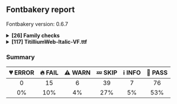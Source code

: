 ## Fontbakery report

Fontbakery version: 0.6.7

<details>
<summary><b>[26] Family checks</b></summary>
<details>
<summary>:fire: <b>FAIL:</b> DESCRIPTION.en_us.html must have less than 1000 bytes.</summary>

* [com.google.fonts/check/006](https://github.com/googlefonts/fontbakery/search?q=com.google.fonts/check/006)
* :fire: **FAIL** DESCRIPTION.en_us.html must have size smaller than 1000 bytes.

</details>
<details>
<summary>:fire: <b>FAIL:</b> METADATA.pb: According Google Fonts standards, families should have a Regular style.</summary>

* [com.google.fonts/check/090](https://github.com/googlefonts/fontbakery/search?q=com.google.fonts/check/090)
* :fire: **FAIL** This family lacks a Regular (style: normal and weight: 400) as required by Google Fonts standards.

</details>
<details>
<summary>:information_source: <b>INFO:</b> Does DESCRIPTION file contain broken links?</summary>

* [com.google.fonts/check/003](https://github.com/googlefonts/fontbakery/search?q=com.google.fonts/check/003)
* :information_source: **INFO** Found an email address: mailto:segreteria@accademiadiurbino.it
* :bread: **PASS** All links in the DESCRIPTION file look good!

</details>
<details>
<summary>:information_source: <b>INFO:</b> Do we have the latest version of FontBakery installed?</summary>

* [com.google.fonts/check/fontbakery_version](https://github.com/googlefonts/fontbakery/search?q=com.google.fonts/check/fontbakery_version)
* :information_source: **INFO** fontbakery (0.6.12)  - Well designed Font QA tool, written in Python 3
  INSTALLED: 0.6.7
  LATEST:    0.6.12

* :bread: **PASS** Font Bakery is up-to-date

</details>
<details>
<summary>:bread: <b>PASS:</b> Is this a proper HTML snippet?</summary>

* [com.google.fonts/check/004](https://github.com/googlefonts/fontbakery/search?q=com.google.fonts/check/004)
* :bread: **PASS** /Users/Air/Google/fonts/ofl/titilliumweb/DESCRIPTION.en_us.html is a propper HTML file.

</details>
<details>
<summary>:bread: <b>PASS:</b> DESCRIPTION.en_us.html must have more than 200 bytes.</summary>

* [com.google.fonts/check/005](https://github.com/googlefonts/fontbakery/search?q=com.google.fonts/check/005)
* :bread: **PASS** DESCRIPTION.en_us.html is larger than 200 bytes.

</details>
<details>
<summary>:bread: <b>PASS:</b> Check METADATA.pb parse correctly. </summary>

* [com.google.fonts/check/metadata/parses](https://github.com/googlefonts/fontbakery/search?q=com.google.fonts/check/metadata/parses)
* :bread: **PASS** METADATA.pb parsed successfuly.

</details>
<details>
<summary>:bread: <b>PASS:</b> Font designer field in METADATA.pb must not be 'unknown'.</summary>

* [com.google.fonts/check/007](https://github.com/googlefonts/fontbakery/search?q=com.google.fonts/check/007)
* :bread: **PASS** Font designer field is not 'unknown'.

</details>
<details>
<summary>:bread: <b>PASS:</b> Check font has a license.</summary>

* [com.google.fonts/check/028](https://github.com/googlefonts/fontbakery/search?q=com.google.fonts/check/028)
* :bread: **PASS** Found license at '/Users/Air/Google/fonts/ofl/titilliumweb/OFL.txt'

</details>
<details>
<summary>:bread: <b>PASS:</b> METADATA.pb: Fontfamily is listed on Google Fonts API?</summary>

* [com.google.fonts/check/081](https://github.com/googlefonts/fontbakery/search?q=com.google.fonts/check/081)
* :bread: **PASS** Font is properly listed via Google Fonts API.

</details>
<details>
<summary>:bread: <b>PASS:</b> METADATA.pb: check if fonts field only has unique "full_name" values.</summary>

* [com.google.fonts/check/083](https://github.com/googlefonts/fontbakery/search?q=com.google.fonts/check/083)
* :bread: **PASS** METADATA.pb "fonts" field only has unique "full_name" values.

</details>
<details>
<summary>:bread: <b>PASS:</b> METADATA.pb: check if fonts field only contains unique style:weight pairs.</summary>

* [com.google.fonts/check/084](https://github.com/googlefonts/fontbakery/search?q=com.google.fonts/check/084)
* :bread: **PASS** METADATA.pb "fonts" field only has unique style:weight pairs.

</details>
<details>
<summary>:bread: <b>PASS:</b> METADATA.pb license is "APACHE2", "UFL" or "OFL"?</summary>

* [com.google.fonts/check/085](https://github.com/googlefonts/fontbakery/search?q=com.google.fonts/check/085)
* :bread: **PASS** Font license is declared in METADATA.pb as "OFL"

</details>
<details>
<summary>:bread: <b>PASS:</b> METADATA.pb should contain at least "menu" and "latin" subsets.</summary>

* [com.google.fonts/check/086](https://github.com/googlefonts/fontbakery/search?q=com.google.fonts/check/086)
* :bread: **PASS** METADATA.pb contains "menu" and "latin" subsets.

</details>
<details>
<summary>:bread: <b>PASS:</b> METADATA.pb subsets should be alphabetically ordered.</summary>

* [com.google.fonts/check/087](https://github.com/googlefonts/fontbakery/search?q=com.google.fonts/check/087)
* :bread: **PASS** METADATA.pb subsets are sorted in alphabetical order.

</details>
<details>
<summary>:bread: <b>PASS:</b> METADATA.pb: Copyright notice is the same in all fonts?</summary>

* [com.google.fonts/check/088](https://github.com/googlefonts/fontbakery/search?q=com.google.fonts/check/088)
* :bread: **PASS** Copyright is consistent across family

</details>
<details>
<summary>:bread: <b>PASS:</b> Check that METADATA.pb family values are all the same.</summary>

* [com.google.fonts/check/089](https://github.com/googlefonts/fontbakery/search?q=com.google.fonts/check/089)
* :bread: **PASS** METADATA.pb: Family name is the same in all metadata "fonts" items.

</details>
<details>
<summary>:bread: <b>PASS:</b> All tabular figures must have the same width across the RIBBI-family.</summary>

* [com.google.fonts/check/tnum_horizontal_metrics](https://github.com/googlefonts/fontbakery/search?q=com.google.fonts/check/tnum_horizontal_metrics)
* :bread: **PASS** OK

</details>
<details>
<summary>:bread: <b>PASS:</b> Checking all files are in the same directory.</summary>

* [com.google.fonts/check/002](https://github.com/googlefonts/fontbakery/search?q=com.google.fonts/check/002)
* :bread: **PASS** All files are in the same directory.

</details>
<details>
<summary>:bread: <b>PASS:</b> Is the command `ftxvalidator` (Apple Font Tool Suite) available?</summary>

* [com.google.fonts/check/ftxvalidator_is_available](https://github.com/googlefonts/fontbakery/search?q=com.google.fonts/check/ftxvalidator_is_available)
* :bread: **PASS** ftxvalidator is available.

</details>
<details>
<summary>:bread: <b>PASS:</b> Fonts have equal unicode encodings?</summary>

* [com.google.fonts/check/013](https://github.com/googlefonts/fontbakery/search?q=com.google.fonts/check/013)
* :bread: **PASS** Fonts have equal unicode encodings.

</details>
<details>
<summary>:bread: <b>PASS:</b> Make sure all font files have the same version value.</summary>

* [com.google.fonts/check/014](https://github.com/googlefonts/fontbakery/search?q=com.google.fonts/check/014)
* :bread: **PASS** All font files have the same version.

</details>
<details>
<summary>:bread: <b>PASS:</b> Fonts have consistent PANOSE proportion?</summary>

* [com.google.fonts/check/009](https://github.com/googlefonts/fontbakery/search?q=com.google.fonts/check/009)
* :bread: **PASS** Fonts have consistent PANOSE proportion.

</details>
<details>
<summary>:bread: <b>PASS:</b> Fonts have consistent PANOSE family type?</summary>

* [com.google.fonts/check/010](https://github.com/googlefonts/fontbakery/search?q=com.google.fonts/check/010)
* :bread: **PASS** Fonts have consistent PANOSE family type.

</details>
<details>
<summary>:bread: <b>PASS:</b> Fonts have consistent underline thickness?</summary>

* [com.google.fonts/check/008](https://github.com/googlefonts/fontbakery/search?q=com.google.fonts/check/008)
* :bread: **PASS** Fonts have consistent underline thickness.

</details>
<details>
<summary>:zzz: <b>SKIP:</b> METADATA.pb: Regular should be 400.</summary>

* [com.google.fonts/check/091](https://github.com/googlefonts/fontbakery/search?q=com.google.fonts/check/091)
* :zzz: **SKIP** Unfulfilled Conditions: has_regular_style

</details>
<br>
</details>
<details>
<summary><b>[117] TitilliumWeb-Italic-VF.ttf</b></summary>
<details>
<summary>:fire: <b>FAIL:</b> METADATA.pb font.filename field contains font name in right format?</summary>

* [com.google.fonts/check/100](https://github.com/googlefonts/fontbakery/search?q=com.google.fonts/check/100)
* :fire: **FAIL** None of the METADATA.pb filename fields match correct font name format ("TitilliumWeb-Italic-VF.ttf").

</details>
<details>
<summary>:fire: <b>FAIL:</b> Checking OS/2 fsSelection value.</summary>

* [com.google.fonts/check/129](https://github.com/googlefonts/fontbakery/search?q=com.google.fonts/check/129)
* :fire: **FAIL** OS/2 fsSelection REGULAR bit should be reset. [code: bad-REGULAR]
* :fire: **FAIL** OS/2 fsSelection ITALIC bit should be set. [code: bad-ITALIC]
* :bread: **PASS** OS/2 fsSelection BOLD bit is properly set.

</details>
<details>
<summary>:fire: <b>FAIL:</b> Checking post.italicAngle value.</summary>

* [com.google.fonts/check/130](https://github.com/googlefonts/fontbakery/search?q=com.google.fonts/check/130)
* :fire: **FAIL** Font is italic, so post.italicAngle should be non-zero. [code: zero-italic]

</details>
<details>
<summary>:fire: <b>FAIL:</b> Checking head.macStyle value.</summary>

* [com.google.fonts/check/131](https://github.com/googlefonts/fontbakery/search?q=com.google.fonts/check/131)
* :fire: **FAIL** head macStyle ITALIC bit should be set. [code: bad-ITALIC]
* :bread: **PASS** head macStyle BOLD bit is properly set.

</details>
<details>
<summary>:fire: <b>FAIL:</b> Check font has same encoded glyphs as version hosted on fonts.google.com</summary>

* [com.google.fonts/check/154](https://github.com/googlefonts/fontbakery/search?q=com.google.fonts/check/154)
* :fire: **FAIL** Font is missing the following glyphs from the previous release [0xF6BE]

</details>
<details>
<summary>:fire: <b>FAIL:</b> Check name table: FONT_FAMILY_NAME entries. </summary>

* [com.google.fonts/check/157](https://github.com/googlefonts/fontbakery/search?q=com.google.fonts/check/157)
* :fire: **FAIL** Entry [FONT_FAMILY_NAME(1):WINDOWS(3)] on the 'name' table: Expected 'Titillium Web' but got 'TitilliumWeb ExtraLight'.

</details>
<details>
<summary>:fire: <b>FAIL:</b> Check name table: FONT_SUBFAMILY_NAME entries. </summary>

* [com.google.fonts/check/158](https://github.com/googlefonts/fontbakery/search?q=com.google.fonts/check/158)
* :fire: **FAIL** Entry [FONT_SUBFAMILY_NAME(2):WINDOWS(3)] on the 'name' table: Expected 'Italic' but got 'Regular'. [code: bad-familyname]

</details>
<details>
<summary>:fire: <b>FAIL:</b> Check name table: FULL_FONT_NAME entries. </summary>

* [com.google.fonts/check/159](https://github.com/googlefonts/fontbakery/search?q=com.google.fonts/check/159)
* :fire: **FAIL** Entry [FULL_FONT_NAME(4):WINDOWS(3)] on the 'name' table: Expected 'Titillium Web Italic' but got 'TitilliumWeb ExtraLight'.

</details>
<details>
<summary>:fire: <b>FAIL:</b> Check name table: POSTSCRIPT_NAME entries. </summary>

* [com.google.fonts/check/160](https://github.com/googlefonts/fontbakery/search?q=com.google.fonts/check/160)
* :fire: **FAIL** Entry [POSTSCRIPT_NAME(6):WINDOWS(3)] on the 'name' table: Expected 'TitilliumWeb-Italic' but got 'TitilliumWeb-ExtraLight'.

</details>
<details>
<summary>:fire: <b>FAIL:</b> Check name table: TYPOGRAPHIC_FAMILY_NAME entries. </summary>

* [com.google.fonts/check/161](https://github.com/googlefonts/fontbakery/search?q=com.google.fonts/check/161)
* :fire: **FAIL** Font style is 'Italic' and, for that reason, it is not expected to have a [TYPOGRAPHIC_FAMILY_NAME(16):WINDOWS(3)] entry! [code: ribbi]

</details>
<details>
<summary>:fire: <b>FAIL:</b> Check name table: TYPOGRAPHIC_SUBFAMILY_NAME entries. </summary>

* [com.google.fonts/check/162](https://github.com/googlefonts/fontbakery/search?q=com.google.fonts/check/162)
* :fire: **FAIL** Font style is 'Italic' and, for that reason, it is not expected to have a [TYPOGRAPHIC_SUBFAMILY_NAME(17):WINDOWS(3)] entry! [code: ribbi]

</details>
<details>
<summary>:fire: <b>FAIL:</b> Checking with ots-sanitize.</summary>

* [com.google.fonts/check/036](https://github.com/googlefonts/fontbakery/search?q=com.google.fonts/check/036)
* :fire: **FAIL** ots-sanitize returned an error code (1). Output follows:

ERROR: GDEF: bad caret value format: 3
ERROR: GDEF: Invalid ligature caret list
ERROR: GDEF: Failed to parse table
Failed to sanitize file!


</details>
<details>
<summary>:fire: <b>FAIL:</b> Glyph names are all valid?</summary>

* [com.google.fonts/check/058](https://github.com/googlefonts/fontbakery/search?q=com.google.fonts/check/058)
* :fire: **FAIL** The following glyph names do not comply with naming conventions: ['yehHamzaabove_yehHamzaabovear.fina'] A glyph name may be up to 31 characters in length, must be entirely comprised of characters from the following set: A-Z a-z 0-9 .(period) _(underscore). and must not start with a digit or period. There are a few exceptions such as the special character ".notdef". The glyph names "twocents", "a1", and "_" are all valid, while "2cents" and ".twocents" are not.

</details>
<details>
<summary>:warning: <b>WARN:</b> Stricter unitsPerEm criteria for Google Fonts. </summary>

* [com.google.fonts/check/116](https://github.com/googlefonts/fontbakery/search?q=com.google.fonts/check/116)
* :warning: **WARN** Even though unitsPerEm (1000) in this font is reasonable. It is strongly advised to consider changing it to 2000, since it will likely improve the quality of Variable Fonts by avoiding excessive rounding of coordinates on interpolations.

</details>
<details>
<summary>:warning: <b>WARN:</b> Glyphs are similiar to Google Fonts version?</summary>

* [com.google.fonts/check/118](https://github.com/googlefonts/fontbakery/search?q=com.google.fonts/check/118)
* :warning: **WARN** Following glyphs differ greatly from Google Fonts version: [summation, oacute, itilde, AE, jcircumflex, Sacute, comma, Ebreve, aogonek, Aringacute, acute, emacron, C, ugrave, trademark, ycircumflex, six, multiply, Z, ellipsis, tcaron, ebreve, nine, uni1EB0, ogonek, oslashacute, Omacron, k, logicalnot, l, emdash, semicolon, Egrave, uring, hyphen, B, Scaron, L, eng, asciitilde, Oslash, Racute, dcaron, breve, parenleft.cap, ordfeminine, dotlessi, omacron, Uhungarumlaut, guilsinglleft, g, Umacron, registered, Q, Atilde, otilde, atilde, uni1EF9, E, W, grave, parenleft, Hcircumflex, Scedilla, bracketright, guilsinglright, adieresis, Ncaron, y, cdotaccent, udieresis, Aogonek, c, quotedblleft, rcaron, uni1EF8, w, guillemotright, emdash.cap, Dcaron, tbar, D, t, questiondown, R, ohungarumlaut, Zdotaccent, eogonek, ecaron, quotedblbase, five, Ycircumflex, p, AEacute, Zcaron, V, infinity, wcircumflex, greater, quoteleft, oslash, u, macron, uacute, e, Iacute, bracketleft.cap, asterisk, dieresis, cent, Imacron, endash, Gdotaccent, h, zero, exclamdown.cap, Eth, Ecircumflex, degree, ograve, pi, a, perthousand, ygrave, Obreve, Edotaccent, uhungarumlaut, bracketleft, fraction, amacron, quotesingle, braceleft, Wdieresis, threequarters, ydieresis, cedilla, divide, Amacron, Eogonek, aacute, bracketright.cap, braceleft.cap, OE, cacute, Ograve, zdotaccent, ordmasculine, x, Otilde, lcaron, f, tilde, G, Hbar, thorn, hbar, notequal, lessequal, Yacute, numbersign, edotaccent, quoteright, j, parenright.cap, s, abreve, bar, ampersand, braceright.cap, ecircumflex, Gbreve, racute, ccircumflex, Ygrave, Ocircumflex, Idieresis, seven, gbreve, integral, hcircumflex, florin, T, idieresis, wgrave, Cacute, lacute, copyright, ocircumflex, Idotaccent, Jcircumflex, sterling, odieresis, Thorn, d, eacute, partialdiff, b, aring, Icircumflex, Edieresis, Wacute, eight, onehalf, yacute, Oacute, H, Zacute, approxequal, v, dcroat, uogonek, ae, ncaron, N, Eacute, Tcaron, guillemotleft, plusminus, four, Aacute, imacron, Oslashacute, sacute, question, M, egrave, underscore, Scircumflex, backslash, Agrave, Uacute, i, questiondown.cap, Ohungarumlaut, Wcircumflex, equal, acircumflex, one, O, iogonek, Wgrave, greaterequal, yen, gdotaccent, Nacute, aeacute, Ecaron, P, section, obreve, Odieresis, Ntilde, ubreve, Ubreve, Ibreve, Lslash, currency, igrave, radical, germandbls, Ugrave, Dcroat, lslash, brokenbar, Gcircumflex, daggerdbl, Iogonek, quotesinglbase, at, onequarter, Utilde, z, Rcaron, Abreve, K, paragraph, less, Cdotaccent, ccedilla, dagger, A, plus, o, Lacute, n, Ccaron, S, hungarumlaut, Euro, gcircumflex, F, Y, wacute, minus, asciicircum, percent, colon, iacute, oe, parenright, uni1EC5, eth, ucircumflex, Uogonek, slash, icircumflex, uni1ED7, Udieresis, Ydieresis, Igrave, scaron, dollar, Ccircumflex, utilde, product, Ucircumflex, zcaron, exclam, wdieresis, U, q, Tbar, ring, two, Uring, ccaron, J, braceright, Emacron, lozenge, three, edieresis, zacute, uni1EAB, ntilde, r, exclamdown, Ccedilla, nacute, scircumflex, scedilla, Acircumflex, ibreve, quotedblright, I, agrave, Adieresis, umacron, m, Eng, endash.cap, X, Lcaron, caron, Itilde, aringacute, Aring, circumflex]

</details>
<details>
<summary>:warning: <b>WARN:</b> Font contains .notdef as first glyph?</summary>

* [com.google.fonts/check/046](https://github.com/googlefonts/fontbakery/search?q=com.google.fonts/check/046)
* :warning: **WARN** Font should contain the .notdef glyph as the first glyph, it should not have a Unicode value assigned and should contain a drawing.

</details>
<details>
<summary>:warning: <b>WARN:</b> Combined length of family and style must not exceed 20 characters.</summary>

* [com.google.fonts/check/163](https://github.com/googlefonts/fontbakery/search?q=com.google.fonts/check/163)
* :warning: **WARN** The combined length of family and style exceeds 20 chars in the following 'WINDOWS' entries: FONT_FAMILY_NAME = 'TitilliumWeb ExtraLight' / SUBFAMILY_NAME = 'Regular'

</details>
<details>
<summary>:warning: <b>WARN:</b> Does GPOS table have kerning information?</summary>

* [com.google.fonts/check/063](https://github.com/googlefonts/fontbakery/search?q=com.google.fonts/check/063)
* :warning: **WARN** GPOS table lacks kerning information.

</details>
<details>
<summary>:warning: <b>WARN:</b> Check for points out of bounds.</summary>

* [com.google.fonts/check/075](https://github.com/googlefonts/fontbakery/search?q=com.google.fonts/check/075)
* :warning: **WARN** The following glyphs have coordinates which are out of bounds:
[('uni066B', 98.5142, 83.0), ('uni066B', 187.34539999999998, -129.0), ('uni066C', 113.68809999999999, 32.3579), ('uni066C', 143.74009999999998, 32.3579), ('uni066C', 180.4375, -126.9177), ('uni060C', 173.48579999999998, 0.0), ('uni060C', 84.65460000000002, 212.0), ('approxequal', 124.65499999999997, 327.0), ('approxequal', 124.65499999999997, 165.0)]
This happens a lot when points are not extremes, which is usually bad. However, fixing this alert by adding points on extremes may do more harm than good, especially with italics, calligraphic-script, handwriting, rounded and other fonts. So it is common to ignore this message

</details>
<details>
<summary>:zzz: <b>SKIP:</b> Font has ttfautohint params? </summary>

* [com.google.fonts/check/has_ttfautohint_params](https://github.com/googlefonts/fontbakery/search?q=com.google.fonts/check/has_ttfautohint_params)
* :zzz: **SKIP** Font appears to our heuristic as not hinted using ttfautohint.

</details>
<details>
<summary>:zzz: <b>SKIP:</b> Checks METADATA.pb font.name field matches family name declared on the name table.</summary>

* [com.google.fonts/check/092](https://github.com/googlefonts/fontbakery/search?q=com.google.fonts/check/092)
* :zzz: **SKIP** Unfulfilled Conditions: font_metadata

</details>
<details>
<summary>:zzz: <b>SKIP:</b> Checks METADATA.pb font.post_script_name matches postscript name declared on the name table.</summary>

* [com.google.fonts/check/093](https://github.com/googlefonts/fontbakery/search?q=com.google.fonts/check/093)
* :zzz: **SKIP** Unfulfilled Conditions: font_metadata

</details>
<details>
<summary>:zzz: <b>SKIP:</b> METADATA.pb font.full_name value matches fullname declared on the name table?</summary>

* [com.google.fonts/check/094](https://github.com/googlefonts/fontbakery/search?q=com.google.fonts/check/094)
* :zzz: **SKIP** Unfulfilled Conditions: font_metadata

</details>
<details>
<summary>:zzz: <b>SKIP:</b> METADATA.pb font.name value should be same as the family name declared on the name table.</summary>

* [com.google.fonts/check/095](https://github.com/googlefonts/fontbakery/search?q=com.google.fonts/check/095)
* :zzz: **SKIP** Unfulfilled Conditions: font_metadata

</details>
<details>
<summary>:zzz: <b>SKIP:</b> METADATA.pb font.full_name and font.post_script_name fields have equivalent values ?</summary>

* [com.google.fonts/check/096](https://github.com/googlefonts/fontbakery/search?q=com.google.fonts/check/096)
* :zzz: **SKIP** Unfulfilled Conditions: font_metadata

</details>
<details>
<summary>:zzz: <b>SKIP:</b> METADATA.pb font.filename and font.post_script_name fields have equivalent values?</summary>

* [com.google.fonts/check/097](https://github.com/googlefonts/fontbakery/search?q=com.google.fonts/check/097)
* :zzz: **SKIP** Unfulfilled Conditions: font_metadata

</details>
<details>
<summary>:zzz: <b>SKIP:</b> METADATA.pb font.name field contains font name in right format?</summary>

* [com.google.fonts/check/098](https://github.com/googlefonts/fontbakery/search?q=com.google.fonts/check/098)
* :zzz: **SKIP** Unfulfilled Conditions: font_metadata

</details>
<details>
<summary>:zzz: <b>SKIP:</b> METADATA.pb font.full_name field contains font name in right format?</summary>

* [com.google.fonts/check/099](https://github.com/googlefonts/fontbakery/search?q=com.google.fonts/check/099)
* :zzz: **SKIP** Unfulfilled Conditions: font_metadata

</details>
<details>
<summary>:zzz: <b>SKIP:</b> METADATA.pb font.post_script_name field contains font name in right format?</summary>

* [com.google.fonts/check/101](https://github.com/googlefonts/fontbakery/search?q=com.google.fonts/check/101)
* :zzz: **SKIP** Unfulfilled Conditions: font_metadata

</details>
<details>
<summary>:zzz: <b>SKIP:</b> Copyright notices match canonical pattern?</summary>

* [com.google.fonts/check/102](https://github.com/googlefonts/fontbakery/search?q=com.google.fonts/check/102)
* :zzz: **SKIP** Unfulfilled Conditions: font_metadata

</details>
<details>
<summary>:zzz: <b>SKIP:</b> Copyright notice on METADATA.pb should not contain 'Reserved Font Name'.</summary>

* [com.google.fonts/check/103](https://github.com/googlefonts/fontbakery/search?q=com.google.fonts/check/103)
* :zzz: **SKIP** Unfulfilled Conditions: font_metadata

</details>
<details>
<summary>:zzz: <b>SKIP:</b> METADATA.pb: Copyright notice shouldn't exceed 500 chars.</summary>

* [com.google.fonts/check/104](https://github.com/googlefonts/fontbakery/search?q=com.google.fonts/check/104)
* :zzz: **SKIP** Unfulfilled Conditions: font_metadata

</details>
<details>
<summary>:zzz: <b>SKIP:</b> METADATA.pb: Filename is set canonically?</summary>

* [com.google.fonts/check/105](https://github.com/googlefonts/fontbakery/search?q=com.google.fonts/check/105)
* :zzz: **SKIP** Unfulfilled Conditions: font_metadata, canonical_filename

</details>
<details>
<summary>:zzz: <b>SKIP:</b> METADATA.pb font.style "italic" matches font internals?</summary>

* [com.google.fonts/check/106](https://github.com/googlefonts/fontbakery/search?q=com.google.fonts/check/106)
* :zzz: **SKIP** Unfulfilled Conditions: font_metadata

</details>
<details>
<summary>:zzz: <b>SKIP:</b> METADATA.pb font.style "normal" matches font internals?</summary>

* [com.google.fonts/check/107](https://github.com/googlefonts/fontbakery/search?q=com.google.fonts/check/107)
* :zzz: **SKIP** Unfulfilled Conditions: font_metadata

</details>
<details>
<summary>:zzz: <b>SKIP:</b> METADATA.pb font.name and font.full_name fields match the values declared on the name table?</summary>

* [com.google.fonts/check/108](https://github.com/googlefonts/fontbakery/search?q=com.google.fonts/check/108)
* :zzz: **SKIP** Unfulfilled Conditions: font_metadata

</details>
<details>
<summary>:zzz: <b>SKIP:</b> METADATA.pb: Check if fontname is not camel cased.</summary>

* [com.google.fonts/check/109](https://github.com/googlefonts/fontbakery/search?q=com.google.fonts/check/109)
* :zzz: **SKIP** Unfulfilled Conditions: font_metadata

</details>
<details>
<summary>:zzz: <b>SKIP:</b> METADATA.pb: Check font name is the same as family name.</summary>

* [com.google.fonts/check/110](https://github.com/googlefonts/fontbakery/search?q=com.google.fonts/check/110)
* :zzz: **SKIP** Unfulfilled Conditions: font_metadata

</details>
<details>
<summary>:zzz: <b>SKIP:</b> METADATA.pb: Check that font weight has a canonical value.</summary>

* [com.google.fonts/check/111](https://github.com/googlefonts/fontbakery/search?q=com.google.fonts/check/111)
* :zzz: **SKIP** Unfulfilled Conditions: font_metadata

</details>
<details>
<summary>:zzz: <b>SKIP:</b> Checking OS/2 usWeightClass matches weight specified at METADATA.pb.</summary>

* [com.google.fonts/check/112](https://github.com/googlefonts/fontbakery/search?q=com.google.fonts/check/112)
* :zzz: **SKIP** Unfulfilled Conditions: font_metadata

</details>
<details>
<summary>:zzz: <b>SKIP:</b> METADATA.pb weight matches postScriptName.</summary>

* [com.google.fonts/check/113](https://github.com/googlefonts/fontbakery/search?q=com.google.fonts/check/113)
* :zzz: **SKIP** Unfulfilled Conditions: font_metadata

</details>
<details>
<summary>:zzz: <b>SKIP:</b> METADATA.pb: Font styles are named canonically?</summary>

* [com.google.fonts/check/115](https://github.com/googlefonts/fontbakery/search?q=com.google.fonts/check/115)
* :zzz: **SKIP** Unfulfilled Conditions: font_metadata

</details>
<details>
<summary>:zzz: <b>SKIP:</b> Version number has increased since previous release on Google Fonts?</summary>

* [com.google.fonts/check/117](https://github.com/googlefonts/fontbakery/search?q=com.google.fonts/check/117)
* :zzz: **SKIP** Unfulfilled Conditions: github_gfonts_ttFont

</details>
<details>
<summary>:zzz: <b>SKIP:</b> Check if each glyph has the recommended amount of contours.</summary>

* [com.google.fonts/check/153](https://github.com/googlefonts/fontbakery/search?q=com.google.fonts/check/153)
* :zzz: **SKIP** Unfulfilled Conditions: not is_variable_font

</details>
<details>
<summary>:zzz: <b>SKIP:</b> Copyright field for this font on METADATA.pb matches all copyright notice entries on the name table ?</summary>

* [com.google.fonts/check/155](https://github.com/googlefonts/fontbakery/search?q=com.google.fonts/check/155)
* :zzz: **SKIP** Unfulfilled Conditions: font_metadata

</details>
<details>
<summary>:zzz: <b>SKIP:</b> FontForge validation outputs error messages?</summary>

* [com.google.fonts/check/038](https://github.com/googlefonts/fontbakery/search?q=com.google.fonts/check/038)
* :zzz: **SKIP** Unfulfilled Conditions: fontforge_check_results

</details>
<details>
<summary>:zzz: <b>SKIP:</b> FontForge checks.</summary>

* [com.google.fonts/check/039](https://github.com/googlefonts/fontbakery/search?q=com.google.fonts/check/039)
* :zzz: **SKIP** Unfulfilled Conditions: fontforge_check_results

</details>
<details>
<summary>:zzz: <b>SKIP:</b> CFF table FontName must match name table ID 6 (PostScript name).</summary>

* [com.adobe.fonts/check/postscript_name_cff_vs_name](https://github.com/googlefonts/fontbakery/search?q=com.adobe.fonts/check/postscript_name_cff_vs_name)
* :zzz: **SKIP** Unfulfilled Conditions: is_cff

</details>
<details>
<summary>:zzz: <b>SKIP:</b> Monospace font has hhea.advanceWidthMax equal to each glyph's advanceWidth?</summary>

* [com.google.fonts/check/079](https://github.com/googlefonts/fontbakery/search?q=com.google.fonts/check/079)
* :zzz: **SKIP** Unfulfilled Conditions: seems_monospaced

</details>
<details>
<summary>:zzz: <b>SKIP:</b> Is there kerning info for non-ligated sequences?</summary>

* [com.google.fonts/check/065](https://github.com/googlefonts/fontbakery/search?q=com.google.fonts/check/065)
* :zzz: **SKIP** Unfulfilled Conditions: ligatures, has_kerning_info

</details>
<details>
<summary>:zzz: <b>SKIP:</b> Are there caret positions declared for every ligature?</summary>

* [com.google.fonts/check/064](https://github.com/googlefonts/fontbakery/search?q=com.google.fonts/check/064)
* :zzz: **SKIP** Unfulfilled Conditions: ligature_glyphs

</details>
<details>
<summary>:zzz: <b>SKIP:</b> The variable font 'wght' (Weight) axis coordinate must be 400 on the 'Regular' instance.</summary>

* [com.google.fonts/check/167](https://github.com/googlefonts/fontbakery/search?q=com.google.fonts/check/167)
* :zzz: **SKIP** Unfulfilled Conditions: regular_wght_coord

</details>
<details>
<summary>:zzz: <b>SKIP:</b> The variable font 'wdth' (Width) axis coordinate must be 100 on the 'Regular' instance.</summary>

* [com.google.fonts/check/168](https://github.com/googlefonts/fontbakery/search?q=com.google.fonts/check/168)
* :zzz: **SKIP** Unfulfilled Conditions: regular_wdth_coord

</details>
<details>
<summary>:zzz: <b>SKIP:</b> The variable font 'slnt' (Slant) axis coordinate must be zero on the 'Regular' instance.</summary>

* [com.google.fonts/check/169](https://github.com/googlefonts/fontbakery/search?q=com.google.fonts/check/169)
* :zzz: **SKIP** Unfulfilled Conditions: regular_slnt_coord

</details>
<details>
<summary>:zzz: <b>SKIP:</b> The variable font 'ital' (Italic) axis coordinate must be zero on the 'Regular' instance.</summary>

* [com.google.fonts/check/170](https://github.com/googlefonts/fontbakery/search?q=com.google.fonts/check/170)
* :zzz: **SKIP** Unfulfilled Conditions: regular_ital_coord

</details>
<details>
<summary>:zzz: <b>SKIP:</b> The variable font 'opsz' (Optical Size) axis coordinate should be between 9 and 13 on the 'Regular' instance.</summary>

* [com.google.fonts/check/171](https://github.com/googlefonts/fontbakery/search?q=com.google.fonts/check/171)
* :zzz: **SKIP** Unfulfilled Conditions: regular_opsz_coord

</details>
<details>
<summary>:zzz: <b>SKIP:</b> The variable font 'wght' (Weight) axis coordinate must be 700 on the 'Bold' instance.</summary>

* [com.google.fonts/check/172](https://github.com/googlefonts/fontbakery/search?q=com.google.fonts/check/172)
* :zzz: **SKIP** Unfulfilled Conditions: bold_wght_coord

</details>
<details>
<summary>:information_source: <b>INFO:</b> Show hinting filesize impact.</summary>

* [com.google.fonts/check/054](https://github.com/googlefonts/fontbakery/search?q=com.google.fonts/check/054)
* :information_source: **INFO** Hinting filesize impact:

|  | /Users/Air/Google/fonts/ofl/titilliumweb/TitilliumWeb-Italic-VF.ttf |
|:--- | ---:|
| Dehinted Size | 116.2kb |
| Hinted Size | 145.7kb |
| Increase | 29.6kb |
| Change   | 25.4 % |


</details>
<details>
<summary>:information_source: <b>INFO:</b> EPAR table present in font?</summary>

* [com.google.fonts/check/061](https://github.com/googlefonts/fontbakery/search?q=com.google.fonts/check/061)
* :information_source: **INFO** EPAR table not present in font. To learn more see https://github.com/googlefonts/fontbakery/issues/818

</details>
<details>
<summary>:information_source: <b>INFO:</b> Is 'gasp' table set to optimize rendering?</summary>

* [com.google.fonts/check/062](https://github.com/googlefonts/fontbakery/search?q=com.google.fonts/check/062)
* :information_source: **INFO** These are the ppm ranges declared on the gasp table:

PPM <= 65535:
	flag = 0x0F
	- Use gridfitting
	- Use grayscale rendering
	- Use gridfitting with ClearType symmetric smoothing
	- Use smoothing along multiple axes with ClearType®

* :bread: **PASS** 'gasp' table is correctly set, with one gaspRange:value of 0xFFFF:0x0F.

</details>
<details>
<summary>:information_source: <b>INFO:</b> Check for font-v versioning </summary>

* [com.google.fonts/check/166](https://github.com/googlefonts/fontbakery/search?q=com.google.fonts/check/166)
* :information_source: **INFO** Version string is: "Version 3.000; ttfautohint (v1.8.2)"
The version string must ideally include a git commit hash and either a 'dev' or a 'release' suffix such as in the example below:
"Version 1.3; git-0d08353-release"

</details>
<details>
<summary>:information_source: <b>INFO:</b> Font contains all required tables?</summary>

* [com.google.fonts/check/052](https://github.com/googlefonts/fontbakery/search?q=com.google.fonts/check/052)
* :information_source: **INFO** This font contains the following optional tables [gasp, GPOS, loca, fpgm, DSIG, cvt , prep]
* :bread: **PASS** Font contains all required tables.

</details>
<details>
<summary>:bread: <b>PASS:</b> Checking file is named canonically.</summary>

* [com.google.fonts/check/001](https://github.com/googlefonts/fontbakery/search?q=com.google.fonts/check/001)
* :bread: **PASS** /Users/Air/Google/fonts/ofl/titilliumweb/TitilliumWeb-Italic-VF.ttf is named canonically.

</details>
<details>
<summary>:bread: <b>PASS:</b> Fonts have equal numbers of glyphs?</summary>

* [com.google.fonts/check/011](https://github.com/googlefonts/fontbakery/search?q=com.google.fonts/check/011)
* :bread: **PASS** All font files in this family have an equal total ammount of glyphs.

</details>
<details>
<summary>:bread: <b>PASS:</b> Fonts have equal glyph names?</summary>

* [com.google.fonts/check/012](https://github.com/googlefonts/fontbakery/search?q=com.google.fonts/check/012)
* :bread: **PASS** All font files have identical glyph names.

</details>
<details>
<summary>:bread: <b>PASS:</b> Checking OS/2 fsType.</summary>

* [com.google.fonts/check/016](https://github.com/googlefonts/fontbakery/search?q=com.google.fonts/check/016)
* :bread: **PASS** OS/2 fsType is properly set to zero.

</details>
<details>
<summary>:bread: <b>PASS:</b> Checking OS/2 achVendID.</summary>

* [com.google.fonts/check/018](https://github.com/googlefonts/fontbakery/search?q=com.google.fonts/check/018)
* :bread: **PASS** OS/2 VendorID '1KTF' looks good!

</details>
<details>
<summary>:bread: <b>PASS:</b> Substitute copyright, registered and trademark symbols in name table entries.</summary>

* [com.google.fonts/check/019](https://github.com/googlefonts/fontbakery/search?q=com.google.fonts/check/019)
* :bread: **PASS** No need to substitute copyright, registered and trademark symbols in name table entries of this font.

</details>
<details>
<summary>:bread: <b>PASS:</b> Checking OS/2 usWeightClass.</summary>

* [com.google.fonts/check/020](https://github.com/googlefonts/fontbakery/search?q=com.google.fonts/check/020)
* :bread: **PASS** OS/2 usWeightClass value looks good!

</details>
<details>
<summary>:bread: <b>PASS:</b> Check copyright namerecords match license file.</summary>

* [com.google.fonts/check/029](https://github.com/googlefonts/fontbakery/search?q=com.google.fonts/check/029)
* :bread: **PASS** Licensing entry on name table is correctly set.

</details>
<details>
<summary>:bread: <b>PASS:</b> "License URL matches License text on name table?</summary>

* [com.google.fonts/check/030](https://github.com/googlefonts/fontbakery/search?q=com.google.fonts/check/030)
* :bread: **PASS** Font has a valid license URL in NAME table.

</details>
<details>
<summary>:bread: <b>PASS:</b> Description strings in the name table must not exceed 200 characters.</summary>

* [com.google.fonts/check/032](https://github.com/googlefonts/fontbakery/search?q=com.google.fonts/check/032)
* :bread: **PASS** All description name records have reasonably small lengths.

</details>
<details>
<summary>:bread: <b>PASS:</b> Version format is correct in 'name' table?</summary>

* [com.google.fonts/check/055](https://github.com/googlefonts/fontbakery/search?q=com.google.fonts/check/055)
* :bread: **PASS** Version format in NAME table entries is correct.

</details>
<details>
<summary>:bread: <b>PASS:</b> Font has old ttfautohint applied?</summary>

* [com.google.fonts/check/056](https://github.com/googlefonts/fontbakery/search?q=com.google.fonts/check/056)
* :bread: **PASS** ttfautohint available in the system (1.8.2) is older than the one used in the font (1.8.2).

</details>
<details>
<summary>:bread: <b>PASS:</b> Make sure family name does not begin with a digit.</summary>

* [com.google.fonts/check/067](https://github.com/googlefonts/fontbakery/search?q=com.google.fonts/check/067)
* :bread: **PASS** Font family name first character is not a digit.

</details>
<details>
<summary>:bread: <b>PASS:</b> Font has all expected currency sign characters?</summary>

* [com.google.fonts/check/070](https://github.com/googlefonts/fontbakery/search?q=com.google.fonts/check/070)
* :bread: **PASS** Font has all expected currency sign characters.

</details>
<details>
<summary>:bread: <b>PASS:</b> Are there non-ASCII characters in ASCII-only NAME table entries?</summary>

* [com.google.fonts/check/074](https://github.com/googlefonts/fontbakery/search?q=com.google.fonts/check/074)
* :bread: **PASS** None of the ASCII-only NAME table entries contain non-ASCII characteres.

</details>
<details>
<summary>:bread: <b>PASS:</b> Font has all mandatory 'name' table entries ?</summary>

* [com.google.fonts/check/156](https://github.com/googlefonts/fontbakery/search?q=com.google.fonts/check/156)
* :bread: **PASS** Font contains values for all mandatory name table entries.

</details>
<details>
<summary>:bread: <b>PASS:</b> Length of copyright notice must not exceed 500 characters. </summary>

* [com.google.fonts/check/164](https://github.com/googlefonts/fontbakery/search?q=com.google.fonts/check/164)
* :bread: **PASS** All copyright notice name entries on the 'name' table are shorter than 500 characters.

</details>
<details>
<summary>:bread: <b>PASS:</b> Familyname must be unique according to namecheck.fontdata.com </summary>

* [com.google.fonts/check/165](https://github.com/googlefonts/fontbakery/search?q=com.google.fonts/check/165)
* :bread: **PASS** Font familyname seems to be unique.

</details>
<details>
<summary>:bread: <b>PASS:</b> Check a static ttf can be generated from a variable font. </summary>

* [com.google.fonts/check/174](https://github.com/googlefonts/fontbakery/search?q=com.google.fonts/check/174)
* :bread: **PASS** fontTools.varLib.mutator generated a static font instance

</details>
<details>
<summary>:bread: <b>PASS:</b> Check that variable fonts have an HVAR table. </summary>

* [com.google.fonts/check/varfont/has_HVAR](https://github.com/googlefonts/fontbakery/search?q=com.google.fonts/check/varfont/has_HVAR)
* :bread: **PASS** This variable font contains an HVAR table.

</details>
<details>
<summary>:bread: <b>PASS:</b> Checking OS/2 usWinAscent & usWinDescent.</summary>

* [com.google.fonts/check/040](https://github.com/googlefonts/fontbakery/search?q=com.google.fonts/check/040)
* :bread: **PASS** OS/2 usWinAscent & usWinDescent values look good!

</details>
<details>
<summary>:bread: <b>PASS:</b> Checking OS/2 Metrics match hhea Metrics.</summary>

* [com.google.fonts/check/042](https://github.com/googlefonts/fontbakery/search?q=com.google.fonts/check/042)
* :bread: **PASS** OS/2.sTypoAscender/Descender values match hhea.ascent/descent.

</details>
<details>
<summary>:bread: <b>PASS:</b> Font enables smart dropout control in "prep" table instructions?</summary>

* [com.google.fonts/check/072](https://github.com/googlefonts/fontbakery/search?q=com.google.fonts/check/072)
* :bread: **PASS** 'prep' table contains instructions enabling smart dropout control.

</details>
<details>
<summary>:bread: <b>PASS:</b> There must not be VTT Talk sources in the font.</summary>

* [com.google.fonts/check/vttclean](https://github.com/googlefonts/fontbakery/search?q=com.google.fonts/check/vttclean)
* :bread: **PASS** There are no tables with VTT Talk sources embedded in the font.

</details>
<details>
<summary>:bread: <b>PASS:</b> Are there unwanted Apple tables?</summary>

* [com.google.fonts/check/aat](https://github.com/googlefonts/fontbakery/search?q=com.google.fonts/check/aat)
* :bread: **PASS** There are no unwanted AAT tables.

</details>
<details>
<summary>:bread: <b>PASS:</b> All name entries referenced by fvar instances exist on the name table?</summary>

* [com.google.fonts/check/fvar_name_entries](https://github.com/googlefonts/fontbakery/search?q=com.google.fonts/check/fvar_name_entries)
* :bread: **PASS** OK

</details>
<details>
<summary>:bread: <b>PASS:</b> A variable font must have named instances.</summary>

* [com.google.fonts/check/varfont_has_instances](https://github.com/googlefonts/fontbakery/search?q=com.google.fonts/check/varfont_has_instances)
* :bread: **PASS** OK

</details>
<details>
<summary>:bread: <b>PASS:</b> Variable font weight coordinates must be multiples of 100.</summary>

* [com.google.fonts/check/varfont_weight_instances](https://github.com/googlefonts/fontbakery/search?q=com.google.fonts/check/varfont_weight_instances)
* :bread: **PASS** OK

</details>
<details>
<summary>:bread: <b>PASS:</b> Checking with ftxvalidator.</summary>

* [com.google.fonts/check/035](https://github.com/googlefonts/fontbakery/search?q=com.google.fonts/check/035)
* :bread: **PASS** ftxvalidator passed this file

</details>
<details>
<summary>:bread: <b>PASS:</b> Font contains glyphs for whitespace characters?</summary>

* [com.google.fonts/check/047](https://github.com/googlefonts/fontbakery/search?q=com.google.fonts/check/047)
* :bread: **PASS** Font contains glyphs for whitespace characters.

</details>
<details>
<summary>:bread: <b>PASS:</b> Font has **proper** whitespace glyph names?</summary>

* [com.google.fonts/check/048](https://github.com/googlefonts/fontbakery/search?q=com.google.fonts/check/048)
* :bread: **PASS** Font has **proper** whitespace glyph names.

</details>
<details>
<summary>:bread: <b>PASS:</b> Whitespace glyphs have ink?</summary>

* [com.google.fonts/check/049](https://github.com/googlefonts/fontbakery/search?q=com.google.fonts/check/049)
* :bread: **PASS** There is no whitespace glyph with ink.

</details>
<details>
<summary>:bread: <b>PASS:</b> Are there unwanted tables?</summary>

* [com.google.fonts/check/053](https://github.com/googlefonts/fontbakery/search?q=com.google.fonts/check/053)
* :bread: **PASS** There are no unwanted tables.

</details>
<details>
<summary>:bread: <b>PASS:</b> Font contains unique glyph names?</summary>

* [com.google.fonts/check/059](https://github.com/googlefonts/fontbakery/search?q=com.google.fonts/check/059)
* :bread: **PASS** Font contains unique glyph names.

</details>
<details>
<summary>:bread: <b>PASS:</b> Checking with fontTools.ttx</summary>

* [com.google.fonts/check/ttx-roundtrip](https://github.com/googlefonts/fontbakery/search?q=com.google.fonts/check/ttx-roundtrip)
* :bread: **PASS** Hey! It all looks good!

</details>
<details>
<summary>:bread: <b>PASS:</b> Check glyphs have unique unicode codepoints.</summary>

* [com.google.fonts/check/076](https://github.com/googlefonts/fontbakery/search?q=com.google.fonts/check/076)
* :bread: **PASS** All glyphs have unique unicode codepoint assignments.

</details>
<details>
<summary>:bread: <b>PASS:</b> Check all glyphs have codepoints assigned.</summary>

* [com.google.fonts/check/077](https://github.com/googlefonts/fontbakery/search?q=com.google.fonts/check/077)
* :bread: **PASS** All glyphs have a codepoint value assigned.

</details>
<details>
<summary>:bread: <b>PASS:</b> Checking unitsPerEm value is reasonable.</summary>

* [com.google.fonts/check/043](https://github.com/googlefonts/fontbakery/search?q=com.google.fonts/check/043)
* :bread: **PASS** unitsPerEm value (1000) on the 'head' table is reasonable.

</details>
<details>
<summary>:bread: <b>PASS:</b> Checking font version fields (head and name table).</summary>

* [com.google.fonts/check/044](https://github.com/googlefonts/fontbakery/search?q=com.google.fonts/check/044)
* :bread: **PASS** All font version fields match.

</details>
<details>
<summary>:bread: <b>PASS:</b> Check if OS/2 xAvgCharWidth is correct.</summary>

* [com.google.fonts/check/034](https://github.com/googlefonts/fontbakery/search?q=com.google.fonts/check/034)
* :bread: **PASS** OS/2 xAvgCharWidth value is correct.

</details>
<details>
<summary>:bread: <b>PASS:</b> Font has correct post table version (2 for TTF, 3 for OTF)?</summary>

* [com.google.fonts/check/015](https://github.com/googlefonts/fontbakery/search?q=com.google.fonts/check/015)
* :bread: **PASS** Font has post table version 2.

</details>
<details>
<summary>:bread: <b>PASS:</b> Description strings in the name table must not contain copyright info.</summary>

* [com.google.fonts/check/031](https://github.com/googlefonts/fontbakery/search?q=com.google.fonts/check/031)
* :bread: **PASS** Description strings in the name table do not contain any copyright string.

</details>
<details>
<summary>:bread: <b>PASS:</b> Checking correctness of monospaced metadata.</summary>

* [com.google.fonts/check/033](https://github.com/googlefonts/fontbakery/search?q=com.google.fonts/check/033)
* :bread: **PASS** Font is not monospaced and all related metadata look good. [code: good]

</details>
<details>
<summary>:bread: <b>PASS:</b> Name table entries should not contain line-breaks.</summary>

* [com.google.fonts/check/057](https://github.com/googlefonts/fontbakery/search?q=com.google.fonts/check/057)
* :bread: **PASS** Name table entries are all single-line (no line-breaks found).

</details>
<details>
<summary>:bread: <b>PASS:</b> Does full font name begin with the font family name?</summary>

* [com.google.fonts/check/068](https://github.com/googlefonts/fontbakery/search?q=com.google.fonts/check/068)
* :bread: **PASS** Full font name begins with the font family name.

</details>
<details>
<summary>:bread: <b>PASS:</b> Font follows the family naming recommendations?</summary>

* [com.google.fonts/check/071](https://github.com/googlefonts/fontbakery/search?q=com.google.fonts/check/071)
* :bread: **PASS** Font follows the family naming recommendations.

</details>
<details>
<summary>:bread: <b>PASS:</b> Name table strings must not contain the string 'Reserved Font Name'.</summary>

* [com.google.fonts/check/152](https://github.com/googlefonts/fontbakery/search?q=com.google.fonts/check/152)
* :bread: **PASS** None of the name table strings contain "Reserved Font Name".

</details>
<details>
<summary>:bread: <b>PASS:</b> Checking Vertical Metric Linegaps.</summary>

* [com.google.fonts/check/041](https://github.com/googlefonts/fontbakery/search?q=com.google.fonts/check/041)
* :bread: **PASS** OS/2 sTypoLineGap and hhea lineGap are both 0.

</details>
<details>
<summary>:bread: <b>PASS:</b> MaxAdvanceWidth is consistent with values in the Hmtx and Hhea tables?</summary>

* [com.google.fonts/check/073](https://github.com/googlefonts/fontbakery/search?q=com.google.fonts/check/073)
* :bread: **PASS** MaxAdvanceWidth is consistent with values in the Hmtx and Hhea tables.

</details>
<details>
<summary>:bread: <b>PASS:</b> Does the font have a DSIG table?</summary>

* [com.google.fonts/check/045](https://github.com/googlefonts/fontbakery/search?q=com.google.fonts/check/045)
* :bread: **PASS** Digital Signature (DSIG) exists.

</details>
<details>
<summary>:bread: <b>PASS:</b> Whitespace and non-breaking space have the same width?</summary>

* [com.google.fonts/check/050](https://github.com/googlefonts/fontbakery/search?q=com.google.fonts/check/050)
* :bread: **PASS** Whitespace and non-breaking space have the same width.

</details>
<details>
<summary>:bread: <b>PASS:</b> Is there a "kern" table declared in the font?</summary>

* [com.google.fonts/check/066](https://github.com/googlefonts/fontbakery/search?q=com.google.fonts/check/066)
* :bread: **PASS** Font does not declare an optional "kern" table.

</details>
<details>
<summary>:bread: <b>PASS:</b> Is there any unused data at the end of the glyf table?</summary>

* [com.google.fonts/check/069](https://github.com/googlefonts/fontbakery/search?q=com.google.fonts/check/069)
* :bread: **PASS** There is no unused data at the end of the glyf table.

</details>
<details>
<summary>:bread: <b>PASS:</b> The variable font 'wght' (Weight) axis coordinate must be within spec range of 1 to 1000 on all instances.</summary>

* [com.google.fonts/check/wght_valid_range](https://github.com/googlefonts/fontbakery/search?q=com.google.fonts/check/wght_valid_range)
* :bread: **PASS** OK

</details>
<details>
<summary>:bread: <b>PASS:</b> Does the number of glyphs in the loca table match the maxp table?</summary>

* [com.google.fonts/check/180](https://github.com/googlefonts/fontbakery/search?q=com.google.fonts/check/180)
* :bread: **PASS** 'loca' table matches numGlyphs in 'maxp' table.

</details>
<br>
</details>

### Summary

| :broken_heart: ERROR | :fire: FAIL | :warning: WARN | :zzz: SKIP | :information_source: INFO | :bread: PASS |
|:-----:|:----:|:----:|:----:|:----:|:----:|
| 0 | 15 | 6 | 39 | 7 | 76 |
| 0% | 10% | 4% | 27% | 5% | 53% |
